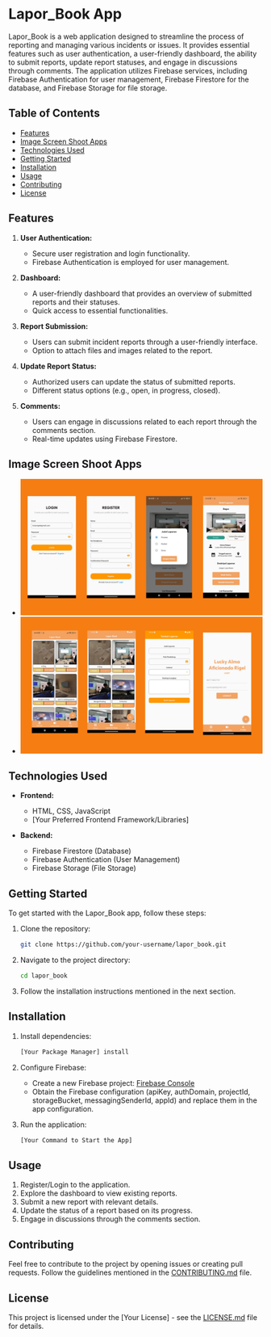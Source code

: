 # Lapor_Book App

Lapor_Book is a web application designed to streamline the process of reporting and managing various incidents or issues. It provides essential features such as user authentication, a user-friendly dashboard, the ability to submit reports, update report statuses, and engage in discussions through comments. The application utilizes Firebase services, including Firebase Authentication for user management, Firebase Firestore for the database, and Firebase Storage for file storage.

## Table of Contents

- [Features](#features)
- [Image Screen Shoot Apps](#image-screen-shoot-apps)
- [Technologies Used](#technologies-used)
- [Getting Started](#getting-started)
- [Installation](#installation)
- [Usage](#usage)
- [Contributing](#contributing)
- [License](#license)

## Features

1. **User Authentication:**
   - Secure user registration and login functionality.
   - Firebase Authentication is employed for user management.

2. **Dashboard:**
   - A user-friendly dashboard that provides an overview of submitted reports and their statuses.
   - Quick access to essential functionalities.

3. **Report Submission:**
   - Users can submit incident reports through a user-friendly interface.
   - Option to attach files and images related to the report.

4. **Update Report Status:**
   - Authorized users can update the status of submitted reports.
   - Different status options (e.g., open, in progress, closed).

5. **Comments:**
   - Users can engage in discussions related to each report through the comments section.
   - Real-time updates using Firebase Firestore.

## Image Screen Shoot Apps
   - ![CHALLENGE1!](screenshot/challenge_1.jpg)
   - ![CHALLENGE2!](screenshot/challenge_2.jpg)

## Technologies Used

- **Frontend:**
  - HTML, CSS, JavaScript
  - [Your Preferred Frontend Framework/Libraries]

- **Backend:**
  - Firebase Firestore (Database)
  - Firebase Authentication (User Management)
  - Firebase Storage (File Storage)

## Getting Started

To get started with the Lapor_Book app, follow these steps:

1. Clone the repository:

   ```bash
   git clone https://github.com/your-username/lapor_book.git
   ```

2. Navigate to the project directory:

   ```bash
   cd lapor_book
   ```

3. Follow the installation instructions mentioned in the next section.

## Installation

1. Install dependencies:

   ```bash
   [Your Package Manager] install
   ```

2. Configure Firebase:
   - Create a new Firebase project: [Firebase Console](https://console.firebase.google.com/)
   - Obtain the Firebase configuration (apiKey, authDomain, projectId, storageBucket, messagingSenderId, appId) and replace them in the app configuration.

3. Run the application:

   ```bash
   [Your Command to Start the App]
   ```

## Usage

1. Register/Login to the application.
2. Explore the dashboard to view existing reports.
3. Submit a new report with relevant details.
4. Update the status of a report based on its progress.
5. Engage in discussions through the comments section.

## Contributing

Feel free to contribute to the project by opening issues or creating pull requests. Follow the guidelines mentioned in the [CONTRIBUTING.md](CONTRIBUTING.md) file.

## License

This project is licensed under the [Your License] - see the [LICENSE.md](LICENSE.md) file for details.
